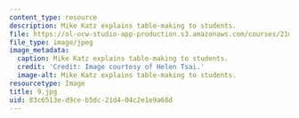 ```yaml
---
content_type: resource
description: Mike Katz explains table-making to students.
file: https://ol-ocw-studio-app-production.s3.amazonaws.com/courses/21m-873-theater-arts-topics-fall-2004-january-iap-2005/83c6513ed9ceb5dc21d404c2e1e9a68d_9.jpg
file_type: image/jpeg
image_metadata:
  caption: Mike Katz explains table-making to students.
  credit: 'Credit: Image courtesy of Helen Tsai.'
  image-alt: Mike Katz explains table-making to students.
resourcetype: Image
title: 9.jpg
uid: 83c6513e-d9ce-b5dc-21d4-04c2e1e9a68d
---
```

